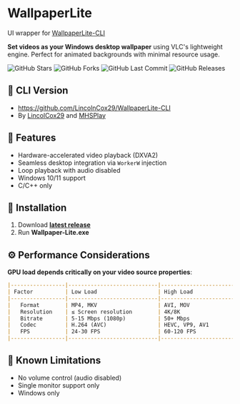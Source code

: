 # WallpaperLite

UI wrapper for [WallpaperLite-CLI](https://github.com/LincolnCox29/WallpaperLite-CLI) 

**Set videos as your Windows desktop wallpaper** using VLC's lightweight engine. Perfect for animated backgrounds with minimal resource usage.

![GitHub Stars](https://img.shields.io/github/stars/MHSPlay/Wallpaper-Lite?style=for-the-badge&logo=github)
![GitHub Forks](https://img.shields.io/github/forks/MHSPlay/Wallpaper-Lite?style=for-the-badge&logo=github)
![GitHub Last Commit](https://img.shields.io/github/last-commit/MHSPlay/Wallpaper-Lite?style=for-the-badge&logo=git)
![GitHub Releases](https://img.shields.io/github/downloads/MHSPlay/Wallpaper-Lite/total?style=for-the-badge&logo=github)

## 🎦 CLI Version
- https://github.com/LincolnCox29/WallpaperLite-CLI
- By [LincolCox29](https://github.com/LincolnCox29) and [MHSPlay](https://github.com/MHSPlay)

## 📌 Features
- Hardware-accelerated video playback (DXVA2)
- Seamless desktop integration via `WorkerW` injection
- Loop playback with audio disabled
- Windows 10/11 support
- C/C++ only

## 🚀 Installation
1. Download [__latest release__](https://github.com/MHSPlay/Wallpaper-Lite/releases)
2. Run __Wallpaper-Lite.exe__

## ⚙️ Performance Considerations
**GPU load depends critically on your video source properties**:
```markdown
|-----------------|----------------------------|----------------------------|-------------------------|
| Factor          | Low Load                   | High Load                  | Recommendation          |
|-----------------|----------------------------|----------------------------|-------------------------|
|   Format        | MP4, MKV                   | AVI, MOV                   | Use MP4 containers      |
|   Resolution    | ≤ Screen resolution        | 4K/8K                      | Match desktop resolution|
|   Bitrate       | 5-15 Mbps (1080p)          | 50+ Mbps                   | ≤20 Mbps for 1080p      |
|   Codec         | H.264 (AVC)                | HEVC, VP9, AV1             | Prefer H.264            |
|   FPS           | 24-30 FPS                  | 60-120 FPS                 | Cap at 30 FPS           |
|-----------------|----------------------------|----------------------------|-------------------------|
```

## 🐛 Known Limitations
- No volume control (audio disabled)
- Single monitor support only
- Windows only
